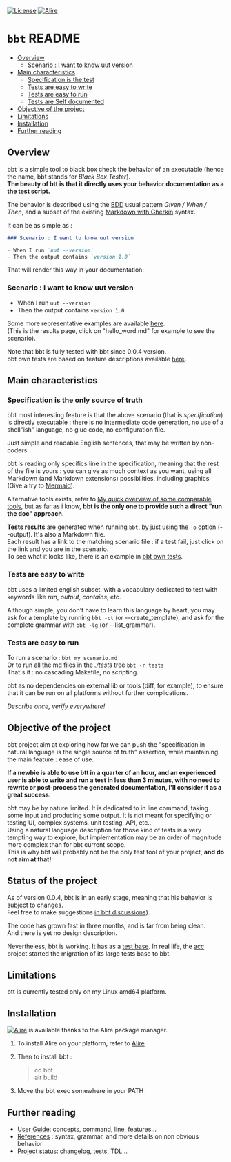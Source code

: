 [![License](https://img.shields.io/badge/License-Apache%202.0-blue.svg)](https://opensource.org/licenses/Apache-2.0) [![Alire](https://img.shields.io/endpoint?url=https://alire.ada.dev/badges/bbt.json)](https://alire.ada.dev/crates/bbt.html)


# `bbt` README <!-- omit from toc -->

- [Overview](#overview)
  - [Scenario : I want to know uut version](#scenario--i-want-to-know-uut-version)
- [Main characteristics](#main-characteristics)
  - [Specification is the test](#specification-is-the-test)
  - [Tests are easy to write](#tests-are-easy-to-write)
  - [Tests are easy to run](#tests-are-easy-to-run)
  - [Tests are Self documented](#tests-are-self-documented)
- [Objective of the project](#objective-of-the-project)
- [Limitations](#limitations)
- [Installation](#installation)
- [Further reading](#further-reading)

## Overview

bbt is a simple tool to black box check the behavior of an executable (hence the name, bbt stands for *Black Box Tester*).  
**The beauty of btt is that it directly uses your behavior documentation as a the test script.**

The behavior is described using the [BDD](https://en.wikipedia.org/wiki/Behavior-driven_development) usual pattern *Given / When / Then*, and a subset of the existing [Markdown with Gherkin](https://github.com/cucumber/gherkin/blob/main/MARKDOWN_WITH_GHERKIN.md#markdown-with-gherkin) syntax.

It can be as simple as :

```md
### Scenario : I want to know uut version

- When I run `uut --version`
- Then the output contains `version 1.0`
```
That will render this way in your documentation:

### Scenario : I want to know uut version

- When I run `uut --version`
- Then the output contains `version 1.0`


Some more representative examples are available [here](docs/tests/examples_results.md).  
(This is the results page, click on "hello_word.md" for example to see the scenario).

Note that bbt is fully tested with bbt since 0.0.4 version.  
bbt own tests are based on feature descriptions available [here](docs/tests/features_results.md).

## Main characteristics

### Specification is the only source of truth

bbt most interesting feature is that the above scenario (that is *specification*) is directly executable : there is no intermediate code generation, no use of a shell"ish" language, no glue code, no configuration file.  

Just simple and readable English sentences, that may be written by non-coders.  

bbt is reading only specifics line in the specification, meaning that the rest of the file is yours : you can give as much context as you want, using all Markdown (and Markdown extensions) possibilities, including graphics (Give a try to [Mermaid](https://mermaid.js.org/intro/)).

Alternative tools exists, refer to [My quick overview of some comparable tools](docs/comparables.md), but as far as i know, **bbt is the only one to provide such a direct "run the doc" approach**.

**Tests results** are generated when running `bbt`, by just using the `-o` option (--output). It's also a Markdown file.  
Each result has a link to the matching scenario file : if a test fail, just click on the link and you are in the scenario.  
To see what it looks like, there is an example in [bbt own tests](docs/tests/features_results.md).

### Tests are easy to write

bbt uses a limited english subset, with a vocabulary dedicated to test with keywords like *run*, *output*, *contains*, etc.

Although simple, you don't have to learn this language by heart, you may ask for a template by running `bbt -ct` (or --create_template), and ask for the complete grammar with `bbt -lg` (or --list_grammar).

### Tests are easy to run

To run a scenario : `bbt my_scenario.md`  
Or to run all the md files in the *./tests* tree `bbt -r tests`  
That's it : no cascading Makefile, no scripting.

bbt as no dependencies on external lib or tools (diff, for example), to ensure that it can be run on all platforms without further complications.  

*Describe once, verify everywhere!*

## Objective of the project 

bbt project aim at exploring how far we can push the "specification in natural language is the single source of truth" assertion, while maintaining the main feature : ease of use. 

**If a newbie is able to use btt in a quarter of an hour, and an experienced user is able to write and run a test in less than 3 minutes, with no need to rewrite or post-process the generated documentation, I'll consider it as a great success.**    

bbt may be by nature limited. It is dedicated to in line command, taking some input and producing some output.
It is not meant for specifying or testing UI, complex systems, unit testing, API, etc..  
Using a natural language description for those kind of tests is a very tempting way to explore, but implementation may be an order of magnitude more complex than for bbt current scope.  
This is why bbt will probably not be the only test tool of your project, **and do not aim at that!**   

## Status of the project

As of version 0.0.4, bbt is in an early stage, meaning that his behavior is subject to changes.  
Feel free to make suggestions [in bbt discussions](https://github.com/LionelDraghi/bbt/discussions)). 

The code has grown fast in three months, and is far from being clean.  
And there is yet no design description. 

Nevertheless, bbt is working. It has as a [test base](docs/tests/features_results.md).
In real life, the [acc](https://github.com/LionelDraghi/ArchiCheck) project started the migration of its large tests base to bbt.  

## Limitations

btt is currently tested only on my Linux amd64 platform.

## Installation

[![Alire](https://img.shields.io/endpoint?url=https://alire.ada.dev/badges/list_image.json)](https://alire.ada.dev/crates/list_image.html) is available thanks to the Alire package manager.  
1. To install Alire on your platform, refer to [Alire](https://alire.ada.dev/)  
   
2. Then to install bbt :
    > cd bbt  
    > alr build  

3. Move the bbt exec somewhere in your PATH

## Further reading
- [User Guide](docs/UG.md): concepts, command, line, features...
- [References](docs/references.md) : syntax, grammar, and more details on non obvious behavior
- [Project status](docs/project.md): changelog, tests, TDL...

